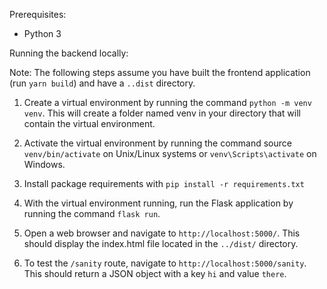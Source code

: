 Prerequisites:

* Python 3

Running the backend locally:

Note: The following steps assume you have built the frontend application (run `yarn build`) and have a `..dist` directory. 

1. Create a virtual environment by running the command `python -m venv venv`. This will create a folder named venv in your directory that will contain the virtual environment.

2. Activate the virtual environment by running the command source `venv/bin/activate` on Unix/Linux systems or `venv\Scripts\activate` on Windows.

3. Install package requirements with `pip install -r requirements.txt`

4. With the virtual environment running, run the Flask application by running the command `flask run`.

5. Open a web browser and navigate to `http://localhost:5000/`. This should display the index.html file located in the `../dist/` directory.

6. To test the `/sanity` route, navigate to `http://localhost:5000/sanity`. This should return a JSON object with a key `hi` and value `there`.